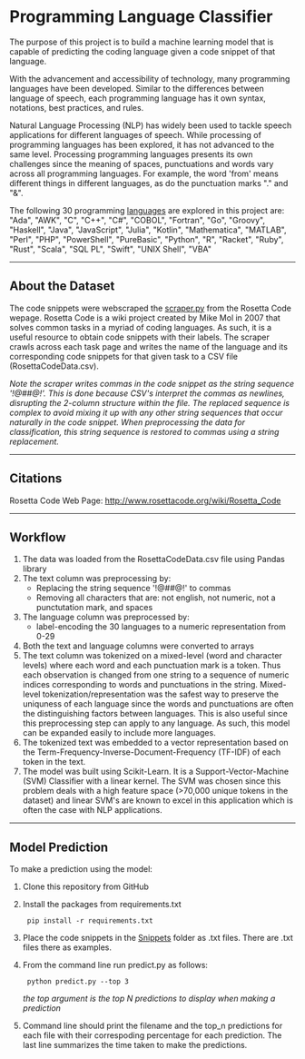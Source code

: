 # Programming Language Classifier

The purpose of this project is to build a machine learning model that is capable of predicting the coding language given a code snippet of that language.

With the advancement and accessibility of technology, many programming languages have been developed. Similar to the differences between language of speech, each programming language has it own syntax, notations, best practices, and rules.

Natural Language Processing (NLP) has widely been used to tackle speech applications for different languages of speech. While processing of programming languages has been explored, it has not advanced to the same level. Processing programming languages presents its own challenges since the meaning of spaces, punctuations and words vary across all programming languages. For example, the word 'from' means different things in different languages, as do the punctuation marks "." and "&".

The following 30 programming [languages](languages.json) are explored in this project are: "Ada", "AWK", "C", "C++", "C#", "COBOL", "Fortran", "Go", "Groovy", "Haskell", "Java", "JavaScript", "Julia", "Kotlin", "Mathematica", "MATLAB", "Perl", "PHP", "PowerShell", "PureBasic", "Python", "R", "Racket", "Ruby", "Rust", "Scala", "SQL PL", "Swift", "UNIX Shell", "VBA"

---

## About the Dataset

The code snippets were webscraped the [scraper.py](./scraper.py) from the Rosetta Code wepage. Rosetta Code is a wiki project created by Mike Mol in 2007 that solves common tasks in a myriad of coding languages. As such, it is a useful resource to obtain code snippets with their labels. The scraper crawls across each task page and writes the name of the language and its corresponding code snippets for that given task to a CSV file (RosettaCodeData.csv).

*Note the scraper writes commas in the code snippet as the string sequence '!@#$%^&&^%$#@!'. This is done because CSV's interpret the commas as newlines, disrupting the 2-column structure within the file. The replaced sequence is complex to avoid mixing it up with any other string sequences that occur naturally in the code snippet. When preprocessing the data for classification, this string sequence is restored to commas using a string replacement.*

---

## Citations

Rosetta Code Web Page: <http://www.rosettacode.org/wiki/Rosetta_Code>

---

## Workflow

1. The data was loaded from the RosettaCodeData.csv file using Pandas library
2. The text column was preprocessing by:
    - Replacing the string sequence '!@#$%^&&^%$#@!' to commas
    - Removing all characters that are: not english, not numeric, not a punctutation mark, and spaces
3. The language column was preprocessed by:
    - label-encoding the 30 languages to a numeric representation from 0-29
4. Both the text and language columns were converted to arrays
5. The text column was tokenized on a mixed-level (word and character levels) where each word and each punctuation mark is a token. Thus each observation is changed from one string to a sequence of numeric indices corresponding to words and punctuations in the string. Mixed-level tokenization/representation was the safest way to preserve the uniquness of each language since the words and punctuations are often the distinguishing factors between languages. This is also useful since this preprocessing step can apply to any language. As such, this model can be expanded easily to include more languages.
6. The tokenized text was embedded to a vector representation based on the Term-Frequency-Inverse-Document-Frequency (TF-IDF) of each token in the text.
7. The model was built using Scikit-Learn. It is a Support-Vector-Machine (SVM) Classifier with a linear kernel. The SVM was chosen since this problem deals with a high feature space (>70,000 unique tokens in the dataset) and linear SVM's are known to excel in this application which is often the case with NLP applications.

---

## Model Prediction

To make a prediction using the model:

1. Clone this repository from GitHub
2. Install the packages from requirements.txt

        pip install -r requirements.txt

3. Place the code snippets in the [Snippets](./Snippets) folder as .txt files. There are .txt files there as examples.
4. From the command line run predict.py as follows:

        python predict.py --top 3

    *the top argument is the top N predictions to display when making a prediction*

5. Command line should print the filename and the top_n predictions for each file with their correspoding percentage for each prediction. The last line summarizes the time taken to make the predictions.
